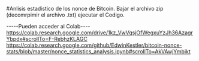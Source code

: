 #Anlisis estadistico de los nonce de Bitcoin.
Bajar el archivo zip (decomrpimir el archivo .txt)
ejecutar el Codigo.

-----Pueden acceder al Colab----
https://colab.research.google.com/drive/1kz_VwVqsjOfWegxuYzJh36AzagrYbpdx#scrollTo=F-RebhzKLAGC
https://colab.research.google.com/github/EdwinKestler/bitcoin-nonce-stats/blob/master/nonce_statistics_analysis.ipynb#scrollTo=AkVAwjYmbikt
